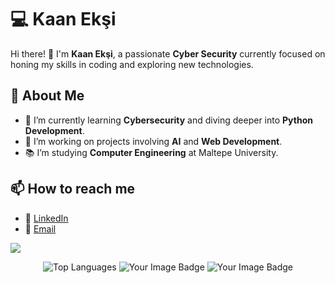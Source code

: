 # 💻 Kaan Ekşi

Hi there! 👋 I'm **Kaan Ekşi**, a passionate **Cyber Security** currently focused on honing my skills in coding and exploring new technologies.

## 👀 About Me
- 🌱 I’m currently learning **Cybersecurity** and diving deeper into **Python Development**.
- 🔭 I’m working on projects involving **AI** and **Web Development**.
- 📚 I’m studying **Computer Engineering** at Maltepe University.

## 📫 How to reach me
- 💼 [LinkedIn](https://www.linkedin.com/in/kaan-ek%C5%9Fi-74937b269/)
- 📧 [Email](mailto:y.kaaneksi@gmail.com)

![](https://komarev.com/ghpvc/?username=Kaaneeksi&style=flat&color=238636&label=Profile+Views)
 
<p align="center">
  <img src="https://github-readme-stats.vercel.app/api/top-langs/?username=Kaaneeksi&layout=compact&theme=radical" alt="Top Languages" />
  <img src="https://tryhackme-badges.s3.amazonaws.com/kaaneeksi.png" alt="Your Image Badge" />
 <img src="https://tryhackme-badges.s3.amazonaws.com/kaaneeksi.png" alt="Your Image Badge" />
</p>

<!---
Kaaneeksi/Kaaneeksi is a ✨ special ✨ repository because its `README.md` (this file) appears on your GitHub profile.
You can click the Preview link to take a look at your changes.
--->
